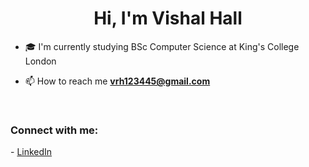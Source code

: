 <h1 align="center">Hi, I'm Vishal Hall</h1>

- 🎓 I'm currently studying BSc Computer Science at King's College London

- 📫 How to reach me **vrh123445@gmail.com**



<br>

<h3 align="left">Connect with me:</h3>
<p align="left">
- <a href="https://www.linkedin.com/in/vishal-hall/" target="blank">LinkedIn</a>
</p>

<br>
